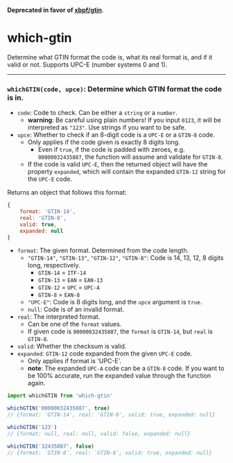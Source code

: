 **Deprecated in favor of [xbpf/gtin](https://github.com/xbpf/gtin)**.

which-gtin
===

Determine what GTIN format the code is, what its real format is, and if it valid or not. Supports UPC-E (number systems 0 and 1).

---

### `whichGTIN(code, upce)`: Determine which GTIN format the code is in.

* `code`: Code to check. Can be either a `string` or a `number`.
    - **warning**: Be careful using plain numbers! If you input `0123`, it will be interpreted as `"123"`. Use strings if you want to be safe.
* `upce`: Whether to check if an 8-digit code is a `UPC-E` or a `GTIN-8` code.
    - Only applies if the code given is exactly 8 digits long.
        + Even if `true`, if the code is padded with zeroes, e.g. `00000032435887`, the function will assume and validate for `GTIN-8`.
    - If the code is valid `UPC-E`, then the returned object will have the property `expanded`, which will contain the expanded `GTIN-12` string for the `UPC-E` code.

Returns an object that follows this format:

```js
{
    format: 'GTIN-14',
    real: 'GTIN-8',
    valid: true,
    expanded: null
}
```

* `format`: The given format. Determined from the code length.
    - `"GTIN-14"`, `"GTIN-13"`, `"GTIN-12"`, `"GTIN-8"`: Code is 14, 13, 12, 8 digits long, respectively.
        + `GTIN-14` = `ITF-14`
        + `GTIN-13` = `EAN` = `EAN-13`
        + `GTIN-12` = `UPC` = `UPC-A`
        + `GTIN-8` = `EAN-8`
    - `"UPC-E"`: Code is 8 digits long, and the `upce` argument is `true`.
    - `null`: Code is of an invalid format.
* `real`: The interpreted format.
    - Can be one of the `format` values.
    - If given code is `00000032435887`, the `format` is `GTIN-14`, but `real` is `GTIN-8`.
* `valid`: Whether the checksum is valid.
* `expanded`: `GTIN-12` code expanded from the given `UPC-E` code.
    - Only applies if format is 'UPC-E'.
    - **note**: The expanded `UPC-A` code can be a `GTIN-8` code. If you want to be 100% accurate, run the expanded value through the function again.


```js
import whichGTIN from 'which-gtin'

whichGTIN('00000032435887', true)
// {format: 'GTIN-14', real: 'GTIN-8', valid: true, expanded: null}

whichGTIN('123')
// {format: null, real: null, valid: false, expanded: null}

whichGTIN('32435887', false)
// {format: `GTIN-8`, real: `GTIN-8`, valid: true, expanded: null}

```
